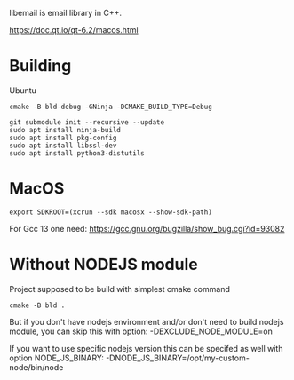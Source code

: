 libemail is email library in C++.

https://doc.qt.io/qt-6.2/macos.html


# Building

 Ubuntu

`cmake -B bld-debug -GNinja -DCMAKE_BUILD_TYPE=Debug`

```
git submodule init --recursive --update
sudo apt install ninja-build
sudo apt install pkg-config 
sudo apt install libssl-dev
sudo apt install python3-distutils
```

# MacOS
```
export SDKROOT=(xcrun --sdk macosx --show-sdk-path)
```

For Gcc 13 one need:
https://gcc.gnu.org/bugzilla/show_bug.cgi?id=93082


# Without NODEJS module
Project supposed to be build with simplest cmake command 
```
cmake -B bld .
```

But if you don't have nodejs environment and/or don't need to build nodejs module, you can skip this with option:
-DEXCLUDE_NODE_MODULE=on

If you want to use specific nodejs version this can be specifed as well with option NODE_JS_BINARY:
-DNODE_JS_BINARY=/opt/my-custom-node/bin/node
